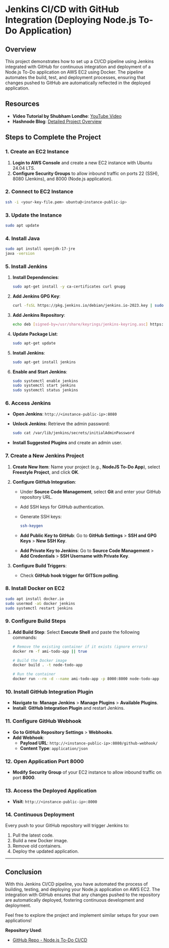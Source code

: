 # Jenkins CI/CD with GitHub Integration (Deploying Node.js To-Do Application)

## Overview

This project demonstrates how to set up a CI/CD pipeline using Jenkins integrated with GitHub for continuous integration and deployment of a Node.js To-Do application on AWS EC2 using Docker. The pipeline automates the build, test, and deployment processes, ensuring that changes pushed to GitHub are automatically reflected in the deployed application.

## Resources

- **Video Tutorial by Shubham Londhe**: [YouTube Video](https://www.youtube.com/watch?v=nplH3BzKHPk)
- **Hashnode Blog**: [Detailed Project Overview](https://amitabhdevops.hashnode.dev/jenkins-cicd-with-github-integration)

## Steps to Complete the Project

### 1. Create an EC2 Instance

1. **Login to AWS Console** and create a new EC2 instance with Ubuntu 24.04 LTS.
2. **Configure Security Groups** to allow inbound traffic on ports 22 (SSH), 8080 (Jenkins), and 8000 (Node.js application).

### 2. Connect to EC2 Instance

```bash
ssh -i <your-key-file.pem> ubuntu@<instance-public-ip>
```

### 3. Update the Instance

```bash
sudo apt update
```

### 4. Install Java

```bash
sudo apt install openjdk-17-jre
java -version
```

### 5. Install Jenkins

1. **Install Dependencies**:

    ```bash
    sudo apt-get install -y ca-certificates curl gnupg
    ```

2. **Add Jenkins GPG Key**:

    ```bash
    curl -fsSL https://pkg.jenkins.io/debian/jenkins.io-2023.key | sudo tee /usr/share/keyrings/jenkins-keyring.asc > /dev/null
    ```

3. **Add Jenkins Repository**:

    ```bash
    echo deb [signed-by=/usr/share/keyrings/jenkins-keyring.asc] https://pkg.jenkins.io/debian binary/ | sudo tee /etc/apt/sources.list.d/jenkins.list > /dev/null
    ```

4. **Update Package List**:

    ```bash
    sudo apt-get update
    ```

5. **Install Jenkins**:

    ```bash
    sudo apt-get install jenkins
    ```

6. **Enable and Start Jenkins**:

    ```bash
    sudo systemctl enable jenkins
    sudo systemctl start jenkins
    sudo systemctl status jenkins
    ```

### 6. Access Jenkins

- **Open Jenkins**: `http://<instance-public-ip>:8080`
- **Unlock Jenkins**: Retrieve the admin password:

    ```bash
    sudo cat /var/lib/jenkins/secrets/initialAdminPassword
    ```

- **Install Suggested Plugins** and create an admin user.

### 7. Create a New Jenkins Project

1. **Create New Item**: Name your project (e.g., **NodeJS To-Do App**), select **Freestyle Project**, and click **OK**.
2. **Configure GitHub Integration**:
   - Under **Source Code Management**, select **Git** and enter your GitHub repository URL.
   - Add SSH keys for GitHub authentication.
   - Generate SSH keys:

     ```bash
     ssh-keygen
     ```

   - **Add Public Key to GitHub**: Go to **GitHub Settings** > **SSH and GPG Keys** > **New SSH Key**.
   - **Add Private Key to Jenkins**: Go to **Source Code Management** > **Add Credentials** > **SSH Username with Private Key**.

3. **Configure Build Triggers**:
   - Check **GitHub hook trigger for GITScm polling**.

### 8. Install Docker on EC2

```bash
sudo apt install docker.io
sudo usermod -aG docker jenkins
sudo systemctl restart jenkins
```

### 9. Configure Build Steps

1. **Add Build Step**: Select **Execute Shell** and paste the following commands:

    ```bash
    # Remove the existing container if it exists (ignore errors)
    docker rm -f ami-todo-app || true

    # Build the Docker image
    docker build . -t node-todo-app

    # Run the container
    docker run --rm -d --name ami-todo-app -p 8000:8000 node-todo-app
    ```

### 10. Install GitHub Integration Plugin

- **Navigate to**: **Manage Jenkins** > **Manage Plugins** > **Available Plugins**.
- **Install**: **GitHub Integration Plugin** and restart Jenkins.

### 11. Configure GitHub Webhook

- **Go to GitHub Repository Settings** > **Webhooks**.
- **Add Webhook**:
   - **Payload URL**: `http://<instance-public-ip>:8080/github-webhook/`
   - **Content Type**: `application/json`

### 12. Open Application Port 8000

- **Modify Security Group** of your EC2 instance to allow inbound traffic on port **8000**.

### 13. Access the Deployed Application

- **Visit**: `http://<instance-public-ip>:8000`

### 14. Continuous Deployment

Every push to your GitHub repository will trigger Jenkins to:

1. Pull the latest code.
2. Build a new Docker image.
3. Remove old containers.
4. Deploy the updated application.

---

## **Conclusion**

With this Jenkins CI/CD pipeline, you have automated the process of building, testing, and deploying your Node.js application on AWS EC2. The integration with GitHub ensures that any changes pushed to the repository are automatically deployed, fostering continuous development and deployment.

Feel free to explore the project and implement similar setups for your own applications!

**Repository Used**:
- [GitHub Repo - Node.js To-Do CI/CD](https://github.com/Amitabh-DevOps/node-todo-cicd)
